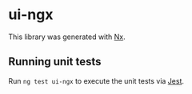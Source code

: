 # ui-ngx

This library was generated with [Nx](https://nx.dev).

## Running unit tests

Run `ng test ui-ngx` to execute the unit tests via [Jest](https://jestjs.io).
